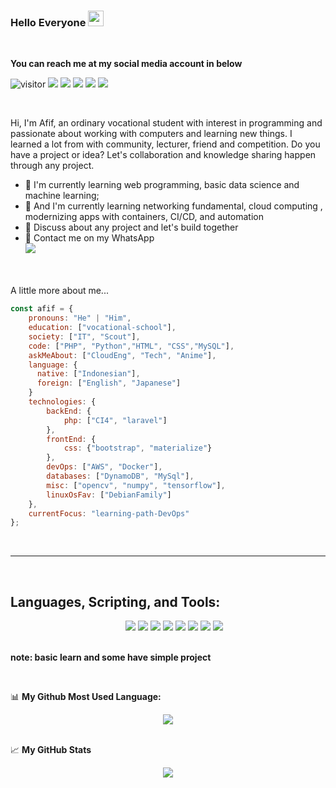 <!-- example -->
<!--
**afifsauqil/afifsauqil** is a ✨ _special_ ✨ repository because its `README.md` (this file) appears on your GitHub profile.

Here are some ideas to get you started:

- 🔭 I’m currently working on ...
- 🌱 I’m currently learning ...
- 👯 I’m looking to collaborate on ...
- 🤔 I’m looking for help with ...
- 💬 Ask me about ...
- 📫 How to reach me: ...
- 😄 Pronouns: ...
- ⚡ Fun fact: ...
-->

<!-- my profile -->
### Hello Everyone <img src="https://media.giphy.com/media/hvRJCLFzcasrR4ia7z/giphy.gif" width="25px">
<br>

**You can reach me at my social media account in below**

![visitor](https://shields-io-visitor-counter.herokuapp.com/badge?page=afifsauqil.afifsauqil&label=Visitor&labelColor=000000&logo=GitHub&logoColor=FFFFFF&color=2807ba&style=for-the-badge)
[![](https://img.shields.io/badge/Gmail-D14836?style=for-the-badge&logo=gmail&logoColor=white)](mailto:afifsauqil18@gmail.com)
[![](https://img.shields.io/badge/Instagram-E4405F?style=for-the-badge&logo=instagram&logoColor=white)](https://www.instagram.com/afifsauqil)
[![](https://img.shields.io/badge/Facebook-4287f5?style=for-the-badge&logo=facebook&logoColor=white)](https://www.facebook.com/afif.sauqil.18)
[![](https://img.shields.io/badge/Telegram-00979D?style=for-the-badge&logo=telegram&logoColor=white)](https://t.me/afifsauqil)
[![](https://img.shields.io/badge/LinkedIn-11c8ed?style=for-the-badge&logo=Linkedin&logoColor=white)](https://www.linkedin.com/in/afif-sauqil-arifin-b72878209/)

<br />


Hi, I'm Afif, an ordinary vocational student with interest in programming and passionate about working with computers and learning new things. I learned a lot from with community, lecturer, friend and competition. Do you have a project or idea? Let's collaboration and knowledge sharing happen through any project.
  
- 🌱 I'm currently learning web programming, basic data science and machine learning;
- 🌱 And I'm currently learning networking fundamental, cloud computing , modernizing apps with containers, CI/CD, and automation 
- 💬 Discuss about any project and let's build together
- 📲 Contact me on my WhatsApp 
   <br>
   [![](https://img.shields.io/badge/WhatsApp-25D366?style=for-the-badge&logo=whatsapp&logoColor=white)](https://api.whatsapp.com/send?phone=+6289616477879)
   
 <br />
 
 <br>
      A little more about me...
      
```javascript
const afif = {
    pronouns: "He" | "Him",
    education: ["vocational-school"],
    society: ["IT", "Scout"],
    code: ["PHP", "Python","HTML", "CSS","MySQL"],
    askMeAbout: ["CloudEng", "Tech", "Anime"],
    language: {
      native: ["Indonesian"],
      foreign: ["English", "Japanese"]
    }
    technologies: {
        backEnd: {
            php: ["CI4", "laravel"]
        },
        frontEnd: {
            css: {"bootstrap", "materialize"}
        },
        devOps: ["AWS", "Docker"],
        databases: ["DynamoDB", "MySql"],
        misc: ["opencv", "numpy", "tensorflow"],
        linuxOsFav: ["DebianFamily"]
    },
    currentFocus: "learning-path-DevOps"
};
```
<br>

----
<br />

## Languages, Scripting, and Tools:  

<!-- <code><img height="40" src="https://raw.githubusercontent.com/github/explore/80688e429a7d4ef2fca1e82350fe8e3517d3494d/topics/html/html.png"></code>
<code><img height="40" src="https://raw.githubusercontent.com/github/explore/80688e429a7d4ef2fca1e82350fe8e3517d3494d/topics/css/css.png"></code>
<code><img height="40" src="https://raw.githubusercontent.com/github/explore/80688e429a7d4ef2fca1e82350fe8e3517d3494d/topics/cpp/cpp.png"></code>
<code><img height="40" src="https://raw.githubusercontent.com/github/explore/80688e429a7d4ef2fca1e82350fe8e3517d3494d/topics/mysql/mysql.png"></code>
<code><img height="40" src="https://raw.githubusercontent.com/github/explore/80688e429a7d4ef2fca1e82350fe8e3517d3494d/topics/php/php.png"></code>
<code><img height="40" src="https://raw.githubusercontent.com/github/explore/80688e429a7d4ef2fca1e82350fe8e3517d3494d/topics/python/python.png"></code>
<code><img height="40" src="https://raw.githubusercontent.com/github/explore/80688e429a7d4ef2fca1e82350fe8e3517d3494d/topics/git/git.png"></code>
<code><img height="40" src="https://raw.githubusercontent.com/github/explore/80688e429a7d4ef2fca1e82350fe8e3517d3494d/topics/javascript/javascript.png"></code>
<code><img height="40" src="https://raw.githubusercontent.com/github/explore/80688e429a7d4ef2fca1e82350fe8e3517d3494d/topics/docker/docker.png"></code>
<code><img height="40" src="https://raw.githubusercontent.com/github/explore/80688e429a7d4ef2fca1e82350fe8e3517d3494d/topics/kubernetes/kubernetes.png"></code>
<code><img height="40" src="https://raw.githubusercontent.com/github/explore/80688e429a7d4ef2fca1e82350fe8e3517d3494d/topics/aws/aws.png"></code> -->
<div align='center'>
<img src="https://img.shields.io/badge/Kubernetes-2807ba.svg?&style=for-the-badge&logo=kubernetes&logoColor=white" alt="">
<img src="https://img.shields.io/badge/Docker-2496ED.svg?&style=for-the-badge&logo=docker&logoColor=white" alt="">
<img src="https://img.shields.io/badge/Git-F05032.svg?&style=for-the-badge&logo=git&logoColor=white" alt="">
<img src="https://img.shields.io/badge/AWS-232F3E.svg?&style=for-the-badge&logo=Amazon-AWS&logoColor=white" alt="">
<img src="https://img.shields.io/badge/Arduino-00979D?style=for-the-badge&logo=Arduino&logoColor=white" alt="">    
<img src="https://img.shields.io/badge/Bash-4EAA25?style=for-the-badge&logo=GNU-Bash&logoColor=white">
<img src="https://img.shields.io/badge/Shell_Script-121011?style=for-the-badge&logo=gnu-bash&logoColor=white">
<img src="https://img.shields.io/badge/HTML-E34F26?style=for-the-badge&logo=html5&logoColor=white">
<img src="https://img.shields.io/badge/CSS-2496ED?style=for-the-badge&logo=css3&logoColor=white">
<img src="https://img.shields.io/badge/JavaScript-F7DF1E?style=for-the-badge&logo=javascript&logoColor=black">
<img src="https://img.shields.io/badge/PHP-777BB4?style=for-the-badge&logo=php&logoColor=white">
<img src="https://img.shields.io/badge/MySQL-00000F?style=for-the-badge&logo=mysql&logoColor=white">
<img src="https://img.shields.io/badge/Python-14354C?style=for-the-badge&logo=python&logoColor=white">
</div>

<br>

**note: basic learn and some have simple project**

<br>

📊  **My Github Most Used Language:**
<!--START_SECTION:waka-->
<div align='center'>
<img align="center" src="https://github-readme-stats.vercel.app/api/top-langs/?username=afifsauqil&layout=compact&langs_count=7&hide=html&bg_color=0D1117&text_color=2496ED&icon_color=2496ED&title_color=2496ED&hide_border=true)"/>
</div>
  
<!--END_SECTION:waka-->

<!-- If you like what I do, maybe consider buying me a coffee/tea 🥺👉👈

<a href="https://www.buymeacoffee.com/abhisheknaiidu" target="_blank"><img src="https://cdn.buymeacoffee.com/buttons/v2/default-red.png" alt="Buy Me A Coffee" width="150" ></a> -->

<!-- 🚧 **My Todoist Stats:** -->
<!-- TODO-IST:START -->
<!-- 🏆  7,926 Karma Points           
🌸  Completed 2 tasks today           
✅  Completed 660 tasks so far           
⏳  Longest streak is 10 days -->
<!-- TODO-IST:END -->

<br>

📈 **My GitHub Stats**

<div align='center'>
<img align="center" src="https://github-readme-stats.vercel.app/api?username=afifsauqil&layout=compact&langs_count=7&hide=html&bg_color=0D1117&text_color=2496ED&icon_color=2496ED&title_color=2496ED&hide_border=true"/>
</div>
